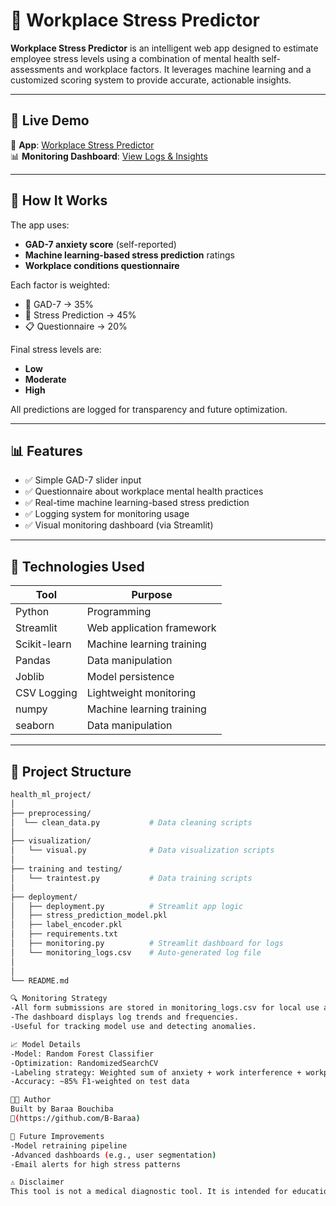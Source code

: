 # 🤯 Workplace Stress Predictor

**Workplace Stress Predictor** is an intelligent web app designed to estimate employee stress levels using a combination of mental health self-assessments and workplace factors.
It leverages machine learning and a customized scoring system to provide accurate, actionable insights.

---

## 🚀 Live Demo

🔗 **App**: [Workplace Stress Predictor](https://healthmlproject-qqspnfh2ftyyweiebygvy8.streamlit.app/)  
📊 **Monitoring Dashboard**: [View Logs & Insights](https://healthmlproject-gvesg7jnuqmqcsrwssbtf3.streamlit.app/)

---

## 🧠 How It Works

The app uses:
- **GAD-7 anxiety score** (self-reported)
- **Machine learning-based stress prediction** ratings
- **Workplace conditions questionnaire**

Each factor is weighted:
- 🧠 GAD-7 → 35%
- 🏢 Stress Prediction → 45%
- 📋 Questionnaire → 20%

Final stress levels are:
- **Low**
- **Moderate**
- **High**

All predictions are logged for transparency and future optimization.

---

## 📊 Features

- ✅ Simple GAD-7 slider input
- ✅ Questionnaire about workplace mental health practices
- ✅ Real-time machine learning-based stress prediction
- ✅ Logging system for monitoring usage
- ✅ Visual monitoring dashboard (via Streamlit)

---

## 🧰 Technologies Used

| Tool           | Purpose                          |
|----------------|----------------------------------|
| Python         | Programming                      |
| Streamlit      | Web application framework        |
| Scikit-learn   | Machine learning training        |
| Pandas         | Data manipulation                |
| Joblib         | Model persistence                |
| CSV Logging    | Lightweight monitoring           |
| numpy          | Machine learning training        |
| seaborn        | Data manipulation                |
---

## 📁 Project Structure

```bash
health_ml_project/
│
├── preprocessing/
│  └── clean_data.py           # Data cleaning scripts
│
├── visualization/                   
│   └── visual.py              # Data visualization scripts
│
├── training and testing/
│   └── traintest.py           # Data training scripts
│
├── deployment/
│   ├── deployment.py          # Streamlit app logic
│   ├── stress_prediction_model.pkl
│   ├── label_encoder.pkl
│   ├── requirements.txt
│   ├── monitoring.py          # Streamlit dashboard for logs
│   └── monitoring_logs.csv    # Auto-generated log file
│         
│
└── README.md

🔍 Monitoring Strategy
-All form submissions are stored in monitoring_logs.csv for local use and in st.session_state.monitoring_logs for streamlit cloud.
-The dashboard displays log trends and frequencies.
-Useful for tracking model use and detecting anomalies.

📈 Model Details
-Model: Random Forest Classifier
-Optimization: RandomizedSearchCV
-Labeling strategy: Weighted sum of anxiety + work interference + workplace conditions
-Accuracy: ~85% F1-weighted on test data

👨‍💻 Author
Built by Baraa Bouchiba
🔗(https://github.com/B-Baraa)

📌 Future Improvements
-Model retraining pipeline
-Advanced dashboards (e.g., user segmentation)
-Email alerts for high stress patterns

⚠️ Disclaimer
This tool is not a medical diagnostic tool. It is intended for educational, workplace awareness, and research support only.


